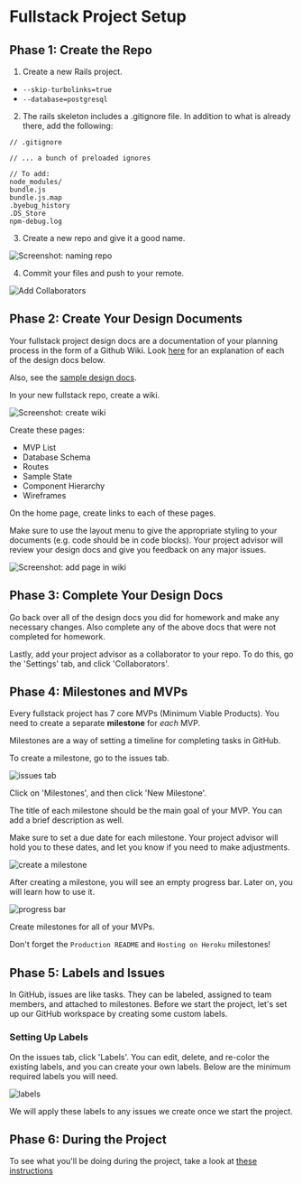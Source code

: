 # Fullstack Project Setup

## Phase 1: Create the Repo

1. Create a new Rails project.
  - `--skip-turbolinks=true`
  - `--database=postgresql`
2. The rails skeleton includes a .gitignore file. In addition to what is already there, add the following:

```
// .gitignore

// ... a bunch of preloaded ignores

// To add:
node_modules/
bundle.js
bundle.js.map
.byebug_history
.DS_Store
npm-debug.log
```

3. Create a new repo and give it a good name.

![Screenshot: naming repo][name_repo]

4. Commit your files and push to your remote.

![Add Collaborators][add_project_manager]

## Phase 2: Create Your Design Documents

Your fullstack project design docs are a documentation of your planning process in the form of a Github Wiki. Look [here](./) for an explanation of each of the design docs below.

Also, see the [sample design docs][sample].

In your new fullstack repo, create a wiki.

![Screenshot: create wiki][create_wiki]

Create these pages:
* MVP List
* Database Schema
* Routes
* Sample State
* Component Hierarchy
* Wireframes

On the home page, create links to each of these pages.

Make sure to use the layout menu to give the appropriate styling to your documents (e.g. code should be in code blocks). Your project advisor will review your design docs and give you feedback on any major issues.

![Screenshot: add page in wiki][design-docs-wiki]

## Phase 3: Complete Your Design Docs

Go back over all of the design docs you did for homework and make any necessary changes. Also complete any of the above docs that were not completed for homework.

Lastly, add your project advisor as a collaborator to your repo. To do this, go the 'Settings' tab, and click 'Collaborators'.

[sample]: https://www.github.com/appacademy/bluebird/wiki

## Phase 4: Milestones and MVPs

Every fullstack project has 7 core MVPs (Minimum Viable Products). You need to create a separate **milestone** for *each* MVP.

Milestones are a way of setting a timeline for completing tasks in GitHub.

To create a milestone, go to the issues tab.

![issues tab][issues]

Click on 'Milestones', and then click 'New Milestone'.

The title of each milestone should be the main goal of your MVP. You can add a brief description as well.

Make sure to set a due date for each milestone. Your project advisor will hold you to these dates, and let you know if you need to make adjustments.

![create a milestone][create_milestone]

After creating a milestone, you will see an empty progress bar. Later on, you will learn how to use it.

![progress bar][milestone_empty]

Create milestones for all of your MVPs.

Don't forget the `Production README` and `Hosting on Heroku` milestones!

## Phase 5: Labels and Issues

In GitHub, issues are like tasks. They can be labeled, assigned to team members, and attached to milestones. Before we start the project, let's set up our GitHub workspace by creating some custom labels.

### Setting Up Labels

On the issues tab, click 'Labels'. You can edit, delete, and re-color the existing labels, and you can create your own labels. Below are the minimum required labels you will need.

![labels][labels]

We will apply these labels to any issues we create once we start the project.

## Phase 6: During the Project

To see what you'll be doing during the project, take a look at [these instructions](../project/during-the-project.md)

[create_new_repo]: ./assets/create_new_repo.png
[name_repo]: ./assets/name_repo.png
[copy_git_url]: assets/copy_git_url.png

[add_project_manager]: assets/add_project_manager.png

[create_wiki]: assets/create_wiki.png
[design-docs-wiki]: assets/proposal_wiki.png

[issues]: assets/issues.png
[create_milestone]: assets/create_milestone.png
[milestone_empty]: assets/milestone_empty.png

[labels]: assets/labels.png

